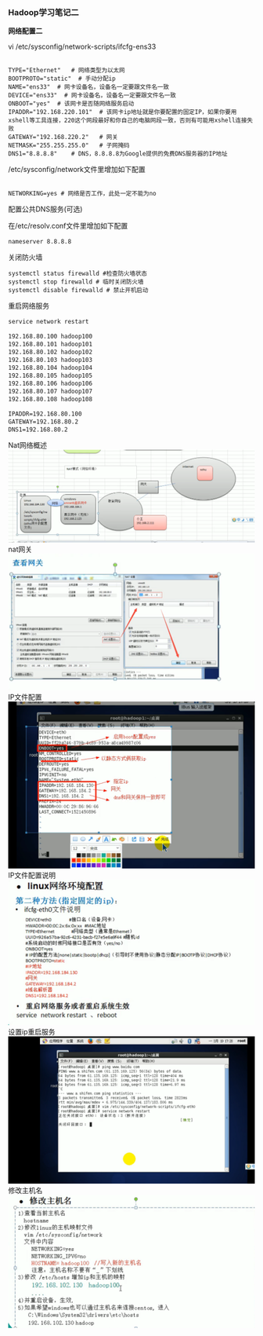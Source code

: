 ### Hadoop学习笔记二

**网络配置二**

vi   /etc/sysconfig/network-scripts/ifcfg-ens33

```

TYPE="Ethernet"   # 网络类型为以太网
BOOTPROTO="static"  # 手动分配ip
NAME="ens33"  # 网卡设备名，设备名一定要跟文件名一致
DEVICE="ens33"  # 网卡设备名，设备名一定要跟文件名一致
ONBOOT="yes"  # 该网卡是否随网络服务启动
IPADDR="192.168.220.101"  # 该网卡ip地址就是你要配置的固定IP，如果你要用xshell等工具连接，220这个网段最好和你自己的电脑网段一致，否则有可能用xshell连接失败
GATEWAY="192.168.220.2"   # 网关
NETMASK="255.255.255.0"   # 子网掩码
DNS1="8.8.8.8"    # DNS，8.8.8.8为Google提供的免费DNS服务器的IP地址
```
/etc/sysconfig/network文件里增加如下配置
```

NETWORKING=yes # 网络是否工作，此处一定不能为no
```

配置公共DNS服务(可选)

在/etc/resolv.conf文件里增加如下配置
```
nameserver 8.8.8.8
```

关闭防火墙
```
systemctl status firewalld #检查防火墙状态
systemctl stop firewalld # 临时关闭防火墙
systemctl disable firewalld # 禁止开机启动
```
重启网络服务
```
service network restart
```

```
192.168.80.100 hadoop100
192.168.80.101 hadoop101
192.168.80.102 hadoop102
192.168.80.103 hadoop103
192.168.80.104 hadoop104
192.168.80.105 hadoop105
192.168.80.106 hadoop106
192.168.80.107 hadoop107
192.168.80.108 hadoop108
```

```
IPADDR=192.168.80.100
GATEWAY=192.168.80.2
DNS1=192.168.80.2

```


Nat网络概述
![Nat网络概述](../pic/hadoop/nat网络.png)
nat网关
![nat网关](../pic/hadoop/nat网关.png)
IP文件配置
![IP文件配置](../pic/hadoop/ip文件配置.png)
IP文件配置说明
![IP文件配置说明](../pic/hadoop/IP文件配置说明.png)
设置ip重启服务
![设置ip重启服务](../pic/hadoop/设置ip重启服务.png)
修改主机名
![修改主机名](../pic/hadoop/修改主机名.png)
